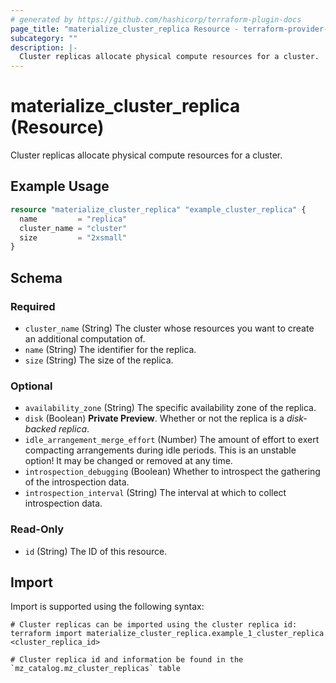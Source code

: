```yaml
---
# generated by https://github.com/hashicorp/terraform-plugin-docs
page_title: "materialize_cluster_replica Resource - terraform-provider-materialize"
subcategory: ""
description: |-
  Cluster replicas allocate physical compute resources for a cluster.
---
```


# materialize_cluster_replica (Resource)

Cluster replicas allocate physical compute resources for a cluster.

## Example Usage

```terraform
resource "materialize_cluster_replica" "example_cluster_replica" {
  name         = "replica"
  cluster_name = "cluster"
  size         = "2xsmall"
}
```

<!-- schema generated by tfplugindocs -->
## Schema

### Required

- `cluster_name` (String) The cluster whose resources you want to create an additional computation of.
- `name` (String) The identifier for the replica.
- `size` (String) The size of the replica.

### Optional

- `availability_zone` (String) The specific availability zone of the replica.
- `disk` (Boolean) **Private Preview**. Whether or not the replica is a _disk-backed replica_.
- `idle_arrangement_merge_effort` (Number) The amount of effort to exert compacting arrangements during idle periods. This is an unstable option! It may be changed or removed at any time.
- `introspection_debugging` (Boolean) Whether to introspect the gathering of the introspection data.
- `introspection_interval` (String) The interval at which to collect introspection data.

### Read-Only

- `id` (String) The ID of this resource.

## Import

Import is supported using the following syntax:

```shell
# Cluster replicas can be imported using the cluster replica id:
terraform import materialize_cluster_replica.example_1_cluster_replica <cluster_replica_id>

# Cluster replica id and information be found in the `mz_catalog.mz_cluster_replicas` table
```
